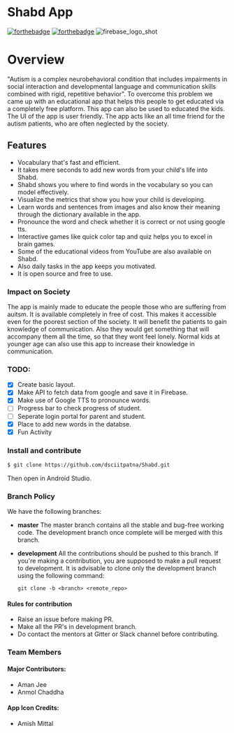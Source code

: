 # Shabd App 

[![forthebadge](https://forthebadge.com/images/badges/built-for-android.svg)](http://forthebadge.com)
[![forthebadge](https://forthebadge.com/images/badges/made-with-java.svg)](http://forthebadge.com)
![firebase_logo_shot](https://user-images.githubusercontent.com/43731599/53020861-dc1daf00-347d-11e9-9de2-d7b209bf91c5.png)

# Overview
"Autism is a complex neurobehavioral condition that includes impairments in social interaction and developmental language and communication skills combined with rigid, repetitive behavior". To overcome this problem we came up with an educational app that helps this people to get educated via a completely free platform. This app can also be used to educated the kids. The UI of the app is user friendly. The app acts like an all time friend for the autism patients, who are often neglected by the society.
  
## Features
* Vocabulary that's fast and efficient.
* It takes mere seconds to add new words from your child's life into Shabd.
* Shabd shows you where to find words in the vocabulary so you can model effectively.
* Visualize the metrics that show you how your child is developing.
* Learn words and sentences from images and also know their meaning through the dictionary available in the app. 
* Pronounce the word and check whether it is correct or not using google tts. 
* Interactive games like quick color tap and  quiz helps you to excel in brain games. 
* Some of the educational videos from YouTube are also available on Shabd.
* Also daily tasks in the app keeps you motivated. 
* It is open source and free to use.



### Impact on Society
The app is mainly made to educate the people those who are suffering from auitsm. It is available completely in free of cost. This makes it accessible even for the poorest section of the society. It will benefit the patients to gain knowledge of communication. Also they would get something that will accompany them all the time, so that they wont feel lonely. Normal kids at younger age can also use this app to increase their knowledge in communication. 
### TODO:
- [x] Create basic layout.
- [x] Make API to fetch data from google and save it in Firebase.
- [x] Make use of Google TTS to pronounce words.
- [ ] Progress bar to check progress of student.
- [ ] Seperate login portal for parent and student.
- [x] Place to add new words in the databse.
- [x] Fun Activity

### Install and contribute

```sh
$ git clone https://github.com/dsciitpatna/Shabd.git
```
Then open in Android Studio.
### Branch Policy
We have the following branches:
* **master**
The master branch contains all the stable and bug-free working code. The development branch once complete will be merged with this branch.

* **development**
All the contributions should be pushed to this branch. If you're making a contribution,
you are supposed to make a pull request to development.
It is advisable to clone only the development branch using the following command:

    `git clone -b <branch> <remote_repo>`
     
#### Rules for contribution
* Raise an issue before making PR.
* Make all the PR's in development branch.
* Do contact the mentors at Gitter or Slack channel before contributing.

### Team Members
#### Major Contributors:
* Aman Jee
* Anmol Chaddha

#### App Icon Credits:
* Amish Mittal
